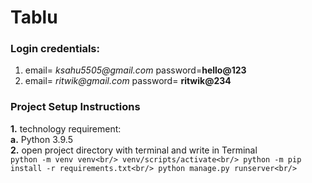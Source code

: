 # Tablu
### Login credentials:
1.  email= _ksahu5505@gmail.com_
    password=**hello@123**
2. email= _ritwik@gmail.com_
    password= **ritwik@234**

### Project Setup Instructions
 **1.** technology requirement:<br/>
            **a.** Python 3.9.5<br/>
  **2.** open project directory with terminal and write in Terminal<br/>
            ```
            python -m venv venv<br/>
            venv/scripts/activate<br/>
            python -m pip install -r requirements.txt<br/>
            python manage.py runserver<br/>
            ```
